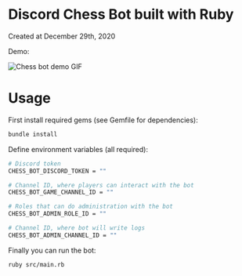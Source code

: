 # Discord Chess Bot built with Ruby

Created at December 29th, 2020

Demo:

![Chess bot demo GIF](demo.gif)

# Usage

First install required gems (see Gemfile for dependencies):

```sh
bundle install
```

Define environment variables (all required):

```sh
# Discord token
CHESS_BOT_DISCORD_TOKEN = ""

# Channel ID, where players can interact with the bot
CHESS_BOT_GAME_CHANNEL_ID = ""

# Roles that can do administration with the bot
CHESS_BOT_ADMIN_ROLE_ID = ""

# Channel ID, where bot will write logs
CHESS_BOT_ADMIN_CHANNEL_ID = ""
```

Finally you can run the bot:

```sh
ruby src/main.rb
```
